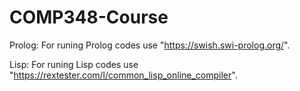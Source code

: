 # COMP348-Course
Prolog: For runing Prolog codes use "https://swish.swi-prolog.org/".

Lisp: For runing Lisp codes use "https://rextester.com/l/common_lisp_online_compiler".
